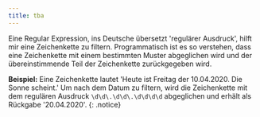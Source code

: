 ```yaml
---
title: tba
---
```


Eine Regular Expression, ins Deutsche übersetzt 'regulärer Ausdruck', hilft mir eine Zeichenkette zu filtern. Programmatisch ist es so verstehen, dass eine Zeichenkette mit einem bestimmten Muster abgeglichen wird und der übereinstimmende Teil der Zeichenkette zurückgegeben wird.

**Beispiel:**
Eine Zeichenkette lautet 'Heute ist Freitag der 10.04.2020. Die Sonne scheint.' Um nach dem Datum zu filtern, wird die Zeichenkette mit dem regulären Ausdruck `\d\d\.\d\d\.\d\d\d\d` abgeglichen und erhält als Rückgabe '20.04.2020'.
{: .notice}

